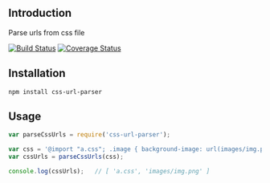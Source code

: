 ## Introduction
Parse urls from css file

[![Build Status](https://img.shields.io/travis/s0ph1e/node-css-url-parser/master.svg?style=flat)](https://travis-ci.org/s0ph1e/node-css-url-parser)
[![Coverage Status](https://coveralls.io/repos/s0ph1e/node-css-url-parser/badge.svg)](https://coveralls.io/r/s0ph1e/node-css-url-parser)

## Installation
`npm install css-url-parser`

## Usage
```javascript
var parseCssUrls = require('css-url-parser'); 

var css = '@import "a.css"; .image { background-image: url(images/img.png); }';
var cssUrls = parseCssUrls(css);

console.log(cssUrls);   // [ 'a.css', 'images/img.png' ]
```

